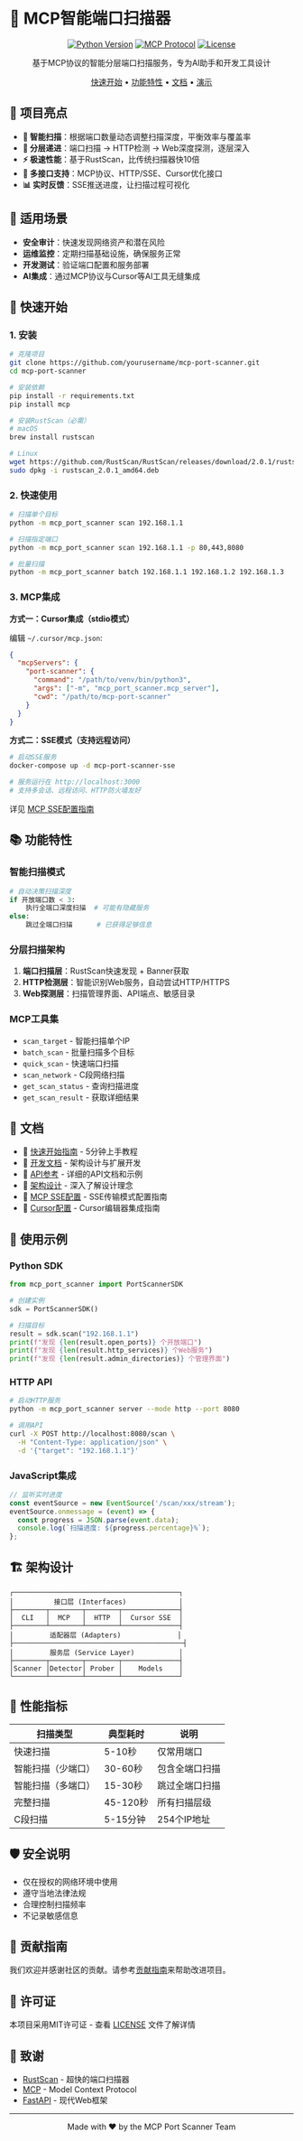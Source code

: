 # 🚀 MCP智能端口扫描器

<div align="center">

[![Python Version](https://img.shields.io/badge/python-3.12+-blue.svg)](https://www.python.org/downloads/)
[![MCP Protocol](https://img.shields.io/badge/MCP-Compatible-green.svg)](https://modelcontextprotocol.org/)
[![License](https://img.shields.io/badge/license-MIT-blue.svg)](LICENSE)

基于MCP协议的智能分层端口扫描服务，专为AI助手和开发工具设计

[快速开始](#-快速开始) • [功能特性](#-功能特性) • [文档](#-文档) • [演示](#-演示)

</div>

## 🌟 项目亮点

- **🧠 智能扫描**：根据端口数量动态调整扫描深度，平衡效率与覆盖率
- **🎯 分层递进**：端口扫描 → HTTP检测 → Web深度探测，逐层深入
- **⚡ 极速性能**：基于RustScan，比传统扫描器快10倍
- **🔌 多接口支持**：MCP协议、HTTP/SSE、Cursor优化接口
- **📊 实时反馈**：SSE推送进度，让扫描过程可视化

## 🎯 适用场景

- **安全审计**：快速发现网络资产和潜在风险
- **运维监控**：定期扫描基础设施，确保服务正常
- **开发测试**：验证端口配置和服务部署
- **AI集成**：通过MCP协议与Cursor等AI工具无缝集成

## 🚀 快速开始

### 1. 安装

```bash
# 克隆项目
git clone https://github.com/yourusername/mcp-port-scanner.git
cd mcp-port-scanner

# 安装依赖
pip install -r requirements.txt
pip install mcp

# 安装RustScan（必需）
# macOS
brew install rustscan

# Linux
wget https://github.com/RustScan/RustScan/releases/download/2.0.1/rustscan_2.0.1_amd64.deb
sudo dpkg -i rustscan_2.0.1_amd64.deb
```

### 2. 快速使用

```bash
# 扫描单个目标
python -m mcp_port_scanner scan 192.168.1.1

# 扫描指定端口
python -m mcp_port_scanner scan 192.168.1.1 -p 80,443,8080

# 批量扫描
python -m mcp_port_scanner batch 192.168.1.1 192.168.1.2 192.168.1.3
```

### 3. MCP集成

**方式一：Cursor集成（stdio模式）**

编辑 `~/.cursor/mcp.json`:

```json
{
  "mcpServers": {
    "port-scanner": {
      "command": "/path/to/venv/bin/python3",
      "args": ["-m", "mcp_port_scanner.mcp_server"],
      "cwd": "/path/to/mcp-port-scanner"
    }
  }
}
```

**方式二：SSE模式（支持远程访问）**

```bash
# 启动SSE服务
docker-compose up -d mcp-port-scanner-sse

# 服务运行在 http://localhost:3000
# 支持多会话、远程访问、HTTP防火墙友好
```

详见 [MCP SSE配置指南](./MCP_SSE_SETUP.md)

## 📚 功能特性

### 智能扫描模式

```python
# 自动决策扫描深度
if 开放端口数 < 3:
    执行全端口深度扫描  # 可能有隐藏服务
else:
    跳过全端口扫描      # 已获得足够信息
```

### 分层扫描架构

1. **端口扫描层**：RustScan快速发现 + Banner获取
2. **HTTP检测层**：智能识别Web服务，自动尝试HTTP/HTTPS
3. **Web探测层**：扫描管理界面、API端点、敏感目录

### MCP工具集

- `scan_target` - 智能扫描单个IP
- `batch_scan` - 批量扫描多个目标
- `quick_scan` - 快速端口扫描
- `scan_network` - C段网络扫描
- `get_scan_status` - 查询扫描进度
- `get_scan_result` - 获取详细结果

## 📖 文档

- 📘 [快速开始指南](./docs/QUICKSTART.md) - 5分钟上手教程
- 📗 [开发文档](./docs/DEVELOPMENT_GUIDE.md) - 架构设计与扩展开发
- 📙 [API参考](./docs/API_REFERENCE.md) - 详细的API文档和示例
- 📕 [架构设计](./docs/ARCHITECTURE.md) - 深入了解设计理念
- 📓 [MCP SSE配置](./MCP_SSE_SETUP.md) - SSE传输模式配置指南
- 📔 [Cursor配置](./CURSOR_SETUP.md) - Cursor编辑器集成指南

## 🔧 使用示例

### Python SDK

```python
from mcp_port_scanner import PortScannerSDK

# 创建实例
sdk = PortScannerSDK()

# 扫描目标
result = sdk.scan("192.168.1.1")
print(f"发现 {len(result.open_ports)} 个开放端口")
print(f"发现 {len(result.http_services)} 个Web服务")
print(f"发现 {len(result.admin_directories)} 个管理界面")
```

### HTTP API

```bash
# 启动HTTP服务
python -m mcp_port_scanner server --mode http --port 8080

# 调用API
curl -X POST http://localhost:8080/scan \
  -H "Content-Type: application/json" \
  -d '{"target": "192.168.1.1"}'
```

### JavaScript集成

```javascript
// 监听实时进度
const eventSource = new EventSource('/scan/xxx/stream');
eventSource.onmessage = (event) => {
  const progress = JSON.parse(event.data);
  console.log(`扫描进度: ${progress.percentage}%`);
};
```

## 🏗️ 架构设计

```
┌─────────────────────────────────────────┐
│          接口层 (Interfaces)             │
├────────┬────────┬────────┬──────────────┤
│  CLI   │  MCP   │  HTTP  │  Cursor SSE  │
├────────┴────────┴────────┴──────────────┤
│         适配器层 (Adapters)              │
├──────────────────────────────────────────┤
│         服务层 (Service Layer)           │
├────────┬────────┬────────┬──────────────┤
│Scanner │Detector│ Prober │    Models    │
└────────┴────────┴────────┴──────────────┘
```

## 🎯 性能指标

| 扫描类型 | 典型耗时 | 说明 |
|---------|---------|------|
| 快速扫描 | 5-10秒 | 仅常用端口 |
| 智能扫描（少端口） | 30-60秒 | 包含全端口扫描 |
| 智能扫描（多端口） | 15-30秒 | 跳过全端口扫描 |
| 完整扫描 | 45-120秒 | 所有扫描层级 |
| C段扫描 | 5-15分钟 | 254个IP地址 |

## 🛡️ 安全说明

- 仅在授权的网络环境中使用
- 遵守当地法律法规
- 合理控制扫描频率
- 不记录敏感信息

## 🤝 贡献指南

我们欢迎并感谢社区的贡献。请参考[贡献指南](./CONTRIBUTING.md)来帮助改进项目。

## 📄 许可证

本项目采用MIT许可证 - 查看 [LICENSE](LICENSE) 文件了解详情

## 🙏 致谢

- [RustScan](https://github.com/RustScan/RustScan) - 超快的端口扫描器
- [MCP](https://modelcontextprotocol.org/) - Model Context Protocol
- [FastAPI](https://fastapi.tiangolo.com/) - 现代Web框架

---

<div align="center">
Made with ❤️ by the MCP Port Scanner Team
</div> 